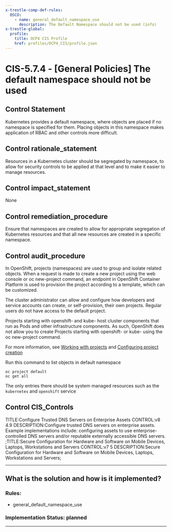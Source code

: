 ```yaml
---
x-trestle-comp-def-rules:
  OSCO:
    - name: general_default_namespace_use
      description: The Default Namespace should not be used (info)
x-trestle-global:
  profile:
    title: OCP4 CIS Profile
    href: profiles/OCP4_CIS/profile.json
---
```


# CIS-5.7.4 - \[General Policies\] The default namespace should not be used

## Control Statement

Kubernetes provides a default namespace, where objects are placed if no namespace is specified for them. Placing objects in this namespace makes application of RBAC and other controls more difficult.

## Control rationale_statement

Resources in a Kubernetes cluster should be segregated by namespace, to allow for security controls to be applied at that level and to make it easier to manage resources.

## Control impact_statement

None

## Control remediation_procedure

Ensure that namespaces are created to allow for appropriate segregation of Kubernetes resources and that all new resources are created in a specific namespace.

## Control audit_procedure

In OpenShift, projects (namespaces) are used to group and isolate related objects. When a request is made to create a new project using the web console or oc new-project command, an endpoint in OpenShift Container Platform is used to provision the project according to a template, which can be customized. 

The cluster administrator can allow and configure how developers and service accounts can create, or self-provision, their own projects. Regular users do not have access to the default project. 

Projects starting with openshift- and kube- host cluster components that run as Pods and other infrastructure components. As such, OpenShift does not allow you to create Projects starting with openshift- or kube- using the oc new-project command.

For more information, see 
[Working with projects](https://docs.openshift.com/container-platform/4.4/applications/projects/working-with-projects.html) and 
[Configuring project creation](https://docs.openshift.com/containerplatform/4.4/applications/projects/configuring-project-creation.html)

Run this command to list objects in default namespace

```
oc project default
oc get all 
```

The only entries there should be system managed resources such as the `kubernetes` and `openshift` service

## Control CIS_Controls

TITLE:Configure Trusted DNS Servers on Enterprise Assets CONTROL:v8 4.9 DESCRIPTION:Configure trusted DNS servers on enterprise assets. Example implementations include: configuring assets to use enterprise-controlled DNS servers and/or reputable externally accessible DNS servers. ;TITLE:Secure Configuration for Hardware and Software on Mobile Devices, Laptops, Workstations and Servers CONTROL:v7 5 DESCRIPTION:Secure Configuration for Hardware and Software on Mobile Devices, Laptops, Workstations and Servers;

______________________________________________________________________

## What is the solution and how is it implemented?

<!-- For implementation status enter one of: implemented, partial, planned, alternative, not-applicable -->

<!-- Note that the list of rules under ### Rules: is read-only and changes will not be captured after assembly to JSON -->

<!-- Add control implementation description here for control: CIS-5.7.4 -->

### Rules:

  - general_default_namespace_use

### Implementation Status: planned

______________________________________________________________________
